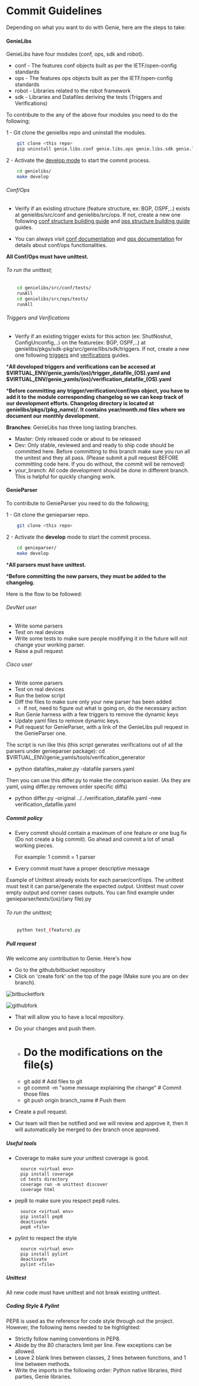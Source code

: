 # Commit Guidelines

Depending on what you want to do with Genie, here are the steps to take:

#### GenieLibs

GenieLibs have four modules (conf, ops, sdk and robot).

* conf  - The features conf objects built as per the IETF/open-config standards
* ops   - The features ops objects built as per the IETF/open-config standards
* robot - Libraries related to the robot framework
* sdk   - Libraries and Datafiles deriving the tests (Triggers and Verifications)

To contribute to the any of the above four modules you need to do the following;

1 - Git clone the genielibs repo and uninstall the modules.

```bash
    git clone <this repo>
    pip uninstall genie.libs.conf genie.libs.ops genie.libs.sdk genie.libs.robot
```

2 - Activate the [develop mode] to start the commit process.

```bash
    cd genielibs/
    make develop
```

[develop mode]: http://setuptools.readthedocs.io/en/latest/setuptools.html#develop-deploy-the-project-source-in-development-mode

###### Conf/Ops

* Verify if an existing structure (feature structure, ex: BGP, OSPF,..) exists at
genielibs/src/conf and genielibs/src/ops. If not, create a new one following
[conf structure building guide](CONF.md) and [ops structure building guide](OPS.md) guides.

* You can always visit [conf documentation] and [ops documentation] for details
about conf/ops functionalities.

[conf documentation]: https://pubhub.devnetcloud.com/media/pyats-packages/docs/genie/Conf/index.html
[ops documentation]: https://pubhub.devnetcloud.com/media/pyats-packages/docs/genie/Ops/index.html

********All Conf/Ops must have unittest.********

###### To run the unittest;

```bash
    cd genielibs/src/conf/tests/
    runAll
    cd genielibs/src/ops/tests/
    runAll
```

###### Triggers and Verifications

* Verify if an existing trigger exists for this action (ex: ShutNoshut,
ConfigUnconfig,..) on the feature(ex: BGP, OSPF,..) at genielibs/pkgs/sdk-pkg/src/genie/libs/sdk/triggers. If not, create a new one
following [triggers] and [verifications] guides.

*********All developed triggers and verifications can be accesed at
$VIRTUAL_ENV/genie_yamls/(os)/trigger_datafile_(OS).yaml and
$VIRTUAL_ENV/genie_yamls/(os)/verification_datafile_(OS).yaml********

[triggers]: https://pubhub.devnetcloud.com/media/pyats-packages/docs/genie/harness/developer/triggers.html
[verifications]: https://pubhub.devnetcloud.com/media/pyats-packages/docs/genie/harness/developer/verifications.html

*********Before committing any trigger/verification/conf/ops object, you have to add it
to the module corresponding changelog so we can keep track of our development efforts. Changelog directory is
located at genielibs/pkgs/(pkg_name)/. It contains year/month.md files where we document our monthly
development.********

__Branches__: GenieLibs has three long lasting branches.

* Master: Only released code or about to be released
* Dev: Only stable, reviewed and and ready to ship code should be committed here. Before committing to this branch make sure you run all the unitest and they all pass. (Please submit a pull request BEFORE committing code here. If you do without, the commit will be removed)
* your_branch: All code development should be done in different branch. This is helpful for quickly changing work.


#### GenieParser

To contribute to GenieParser you need to do the following;

1 - Git clone the genieparser repo.

```bash
    git clone <this repo>
```

2 - Activate the __develop__ mode to start the commit process.

```bash
    cd genieparser/
    make develop
```

*********All parsers must have unittest.********

*********Before committing the new parsers, they must be added to the changelog.********

Here is the flow to be followed:

###### DevNet user

* Write some parsers
* Test on real devices
* Write some tests to make sure people modifying it in the future will not change your working parser.
* Raise a pull request

###### Cisco user

* Write some parsers
* Test on real devices
* Run the below script
* Diff the files to make sure only your new parser has been added
    * If not, need to figure out what is going on, do the necessary action
* Run Genie harness with a few triggers to remove the dynamic keys
* Update yaml files to remove dynamic keys.
* Pull request for GenieParser, with a link of the GenieLibs pull request in
the GenieParser one.
 
The script is run like this (this script generates verifications out of all the parsers under genieparser package):
cd $VIRTUAL_ENV/genie_yamls/tools/verification_generator
 
- python datafiles_maker.py -datafile parsers.yaml
 
Then you can use this differ.py to make the comparison easier. (As they are yaml, using differ.py removes order specific diffs)
 
- python differ.py -original ../../verification_datafile.yaml -new verification_datafile.yaml

##### Commit policy

* Every commit should contain a maximum of one feature or one bug fix (Do not
create a big commit). Go ahead and commit a lot of small working pieces. 

    For example: 1 commit = 1 parser

* Every commit must have a proper descriptive message


Example of Unittest already exists for each parser/conf/ops. The unittest must
test it can parse/generate the expected output. Unittest must cover empty output
and corner cases outputs. You can find example under genieparser/tests/(os)/(any file).py

###### To run the unittest;

```bash
    python test_(feature).py
```

##### Pull request

We welcome any contribution to Genie. Here's how

* Go to the github/bitbucket repository
* Click on 'create fork' on the top of the page (Make sure you are on dev branch).

![bitbucketfork](_static/bitbucketfork.png)

![githubfork](_static/githubfork.png)

* That will allow you to have a local repository.

* Do your changes and push them.

    * # Do the modifications on the file(s)
    * git add <file>                                          # Add files to git
    * git commit -m "some message explaining the change"      # Commit those files
    * git push origin branch_name                             # Push them

* Create a pull request.

* Our team will then be notified and we will review and approve it, then it
will automatically be merged to dev branch once approved.

##### Useful tools

* Coverage to make sure your unittest coverage is good.

        source <virtual env>
        pip install coverage
        cd tests directory
        coverage run -m unittest discover
        coverage html

* pep8 to make sure you respect pep8 rules.

        source <virtual env>
        pip install pep8
        deactivate
        pep8 <file>

* pylint to respect the style

        source <virtual env>
        pip install pylint
        deactivate
        pylint <file>

##### Unittest

All new code must have unittest and not break existing unittest.


##### Coding Style & Pylint

PEP8 is used as the reference for code style through out the project. However,
the following items needed to be highlighted:

* Strictly follow naming conventions in PEP8.
* Abide by the 80 characters limit per line. Few exceptions can be allowed.
* Leave 2 blank lines between classes, 2 lines between functions, and 1 line
between methods.
* Write the imports in the following order: Python native libraries, third parties, Genie libraries.
